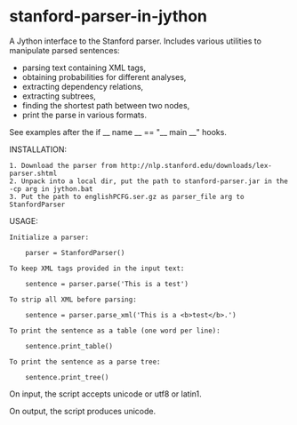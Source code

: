 stanford-parser-in-jython
=========================

A Jython interface to the Stanford parser. Includes various utilities to manipulate
parsed sentences: 
* parsing text containing XML tags, 
* obtaining probabilities for different analyses,
* extracting dependency relations,
* extracting subtrees, 
* finding the shortest path between two nodes, 
* print the parse in various formats.

See examples after the if __ name __ == "__ main __" hooks.


INSTALLATION:

    1. Download the parser from http://nlp.stanford.edu/downloads/lex-parser.shtml
    2. Unpack into a local dir, put the path to stanford-parser.jar in the -cp arg in jython.bat
    3. Put the path to englishPCFG.ser.gz as parser_file arg to StanfordParser

USAGE: 

    Initialize a parser:

        parser = StanfordParser()

    To keep XML tags provided in the input text:
    
        sentence = parser.parse('This is a test')
    
    To strip all XML before parsing:
    
        sentence = parser.parse_xml('This is a <b>test</b>.')
    
    To print the sentence as a table (one word per line):
    
        sentence.print_table()
    
    To print the sentence as a parse tree:
    
        sentence.print_tree()

On input, the script accepts unicode or utf8 or latin1.

On output, the script produces unicode.


